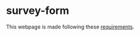 # survey-form

This webpage is made following these [requirements](https://www.freecodecamp.org/learn/responsive-web-design/responsive-web-design-projects/build-a-survey-form).
